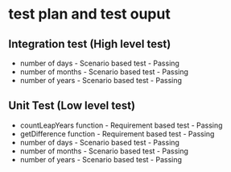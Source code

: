 # test plan and test ouput

## Integration test (High level test)
* number of days - Scenario based test - Passing
* number of months - Scenario based test - Passing
* number of years - Scenario based test - Passing

## Unit Test (Low level test)
* countLeapYears function - Requirement based test - Passing
* getDifference function - Requirement based test - Passing
* number of days - Scenario based test - Passing
* number of months - Scenario based test - Passing
* number of years - Scenario based test - Passing
